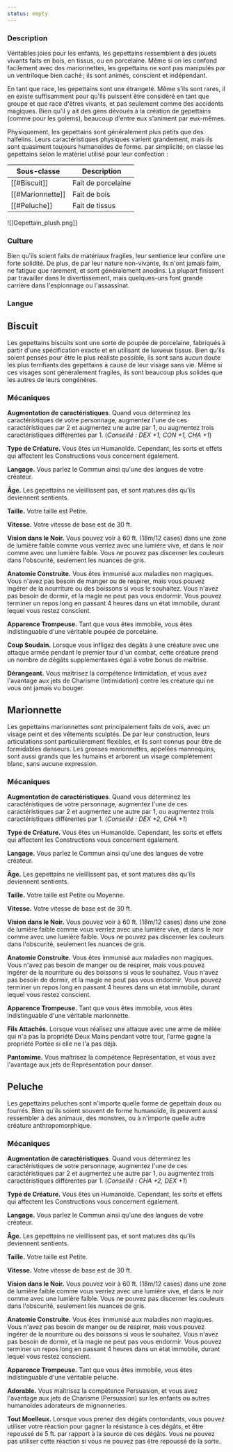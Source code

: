 ```yaml
---
status: empty
---
```


### Description

Véritables joies pour les enfants, les gepettains ressemblent à des jouets vivants faits en bois, en tissus, ou en porcelaine. Même si on les confond facilement avec des marionnettes, les gepettains ne sont pas manipulés par un ventriloque bien caché ; ils sont animés, conscient et indépendant.

En tant que race, les gepettains sont une étrangeté. Même s'ils sont rares, il en existe suffisamment pour qu'ils puissent être considéré en tant que groupe et que race d'êtres vivants, et pas seulement comme des accidents magiques. Bien qu'il y ait des gens dévoués à la création de gepettains (comme pour les golems), beaucoup d'entre eux s'animent par eux-mêmes.

Physiquement, les gepettains sont généralement plus petits que des halfelins. Leurs caractéristiques physiques varient grandement, mais ils sont quasiment toujours humanoïdes de forme. par simplicité, on classe les gepettains selon le matériel utilisé pour leur confection : 

| Sous-classe      | Description        |
| ---------------- | ------------------ |
| [[#Biscuit]]     | Fait de porcelaine |
| [[#Marionnette]] | Fait de bois       |
| [[#Peluche]]     | Fait de tissus     |

![[Gepettain_plush.png]]
### Culture

Bien qu'ils soient faits de matériaux fragiles, leur sentience leur confère une forte solidité. De plus, de par leur nature non-vivante, ils n'ont jamais faim, ne fatigue que rarement, et sont généralement anodins. La plupart finissent par travailler dans le divertissement, mais quelques-uns font grande carrière dans l'espionnage ou l'assassinat.

### Langue

## Biscuit

Les gepettains biscuits sont une sorte de poupée de porcelaine, fabriqués à partir d'une spécification exacte et en utilisant de luxueux tissus. Bien qu'ils soient pensés pour être le plus réaliste possible, ils sont sans aucun doute les plus terrifiants des gepettains à cause de leur visage sans vie. Même si ces visages sont généralement fragiles, ils sont beaucoup plus solides que les autres de leurs congénères.

### Mécaniques

**Augmentation de caractéristiques**. Quand vous déterminez les caractéristiques de votre personnage, augmentez l'une de ces caractéristiques par 2 et augmentez une autre par 1, ou augmentez trois caractéristiques différentes par 1. (*Conseillé : DEX +1, CON +1, CHA +1*)

**Type de Créature.** Vous êtes un Humanoïde. Cependant, les sorts et effets qui affectent les Constructions vous concernent également.

**Langage.** Vous parlez le Commun ainsi qu'une des langues de votre créateur.

**Âge.** Les gepettains ne vieillissent pas, et sont matures dès qu'ils deviennent sentients.

**Taille.** Votre taille est Petite.

**Vitesse.** Votre vitesse de base est de 30 ft.

**Vision dans le Noir.** Vous pouvez voir à 60 ft. (18m/12 cases) dans une zone de lumière faible comme vous verriez avec une lumière vive, et dans le noir comme avec une lumière faible. Vous ne pouvez pas discerner les couleurs dans l'obscurité, seulement les nuances de gris.

**Anatomie Construite.** Vous êtes immunisé aux maladies non magiques. Vous n'avez pas besoin de manger ou de respirer, mais vous pouvez ingérer de la nourriture ou des boissons si vous le souhaitez. Vous n'avez pas besoin de dormir, et la magie ne peut pas vous endormir. Vous pouvez terminer un repos long en passant 4 heures dans un état immobile, durant lequel vous restez conscient.

**Apparence Trompeuse.** Tant que vous êtes immobile, vous êtes indistinguable d'une véritable poupée de porcelaine.

**Coup Soudain.** Lorsque vous infligez des dégâts à une créature avec une attaque armée pendant le premier tour d'un combat, cette créature prend un nombre de dégâts supplémentaires égal à votre bonus de maîtrise.

**Dérangeant.** Vous maîtrisez la compétence Intimidation, et vous avez l'avantage aux jets de Charisme (Intimidation) contre les créature qui ne vous ont jamais vu bouger.

## Marionnette

Les gepettains marionnettes sont principalement faits de vois, avec un visage peint et des vêtements sculptés. De par leur construction, leurs articulations sont particulièrement flexibles, et ils sont connus pour être de formidables danseurs. Les grosses marionnettes, appelées mannequins, sont aussi grands que les humains et arborent un visage complètement blanc, sans aucune expression.

### Mécaniques

**Augmentation de caractéristiques**. Quand vous déterminez les caractéristiques de votre personnage, augmentez l'une de ces caractéristiques par 2 et augmentez une autre par 1, ou augmentez trois caractéristiques différentes par 1. (*Conseillé : DEX +2, CHA +1*)

**Type de Créature.** Vous êtes un Humanoïde. Cependant, les sorts et effets qui affectent les Constructions vous concernent également.

**Langage.** Vous parlez le Commun ainsi qu'une des langues de votre créateur.

**Âge.** Les gepettains ne vieillissent pas, et sont matures dès qu'ils deviennent sentients.

**Taille.** Votre taille est Petite ou Moyenne.

**Vitesse.** Votre vitesse de base est de 30 ft.

**Vision dans le Noir.** Vous pouvez voir à 60 ft. (18m/12 cases) dans une zone de lumière faible comme vous verriez avec une lumière vive, et dans le noir comme avec une lumière faible. Vous ne pouvez pas discerner les couleurs dans l'obscurité, seulement les nuances de gris.

**Anatomie Construite.** Vous êtes immunisé aux maladies non magiques. Vous n'avez pas besoin de manger ou de respirer, mais vous pouvez ingérer de la nourriture ou des boissons si vous le souhaitez. Vous n'avez pas besoin de dormir, et la magie ne peut pas vous endormir. Vous pouvez terminer un repos long en passant 4 heures dans un état immobile, durant lequel vous restez conscient.

**Apparence Trompeuse.** Tant que vous êtes immobile, vous êtes indistinguable d'une véritable marionnette.

**Fils Attachés.** Lorsque vous réalisez une attaque avec une arme de mêlée qui n'a pas la propriété Deux Mains pendant votre tour, l'arme gagne la propriété Portée si elle ne l'a pas déjà.

**Pantomime.** Vous maîtrisez la compétence Représentation, et vous avez l'avantage aux jets de Représentation pour danser.

## Peluche

Les gepettains peluches sont n'importe quelle forme de gepettain doux ou fourrés. Bien qu'ils soient souvent de forme humanoïde, ils peuvent aussi ressembler à des animaux, des monstres, ou à n'importe quelle autre créature anthropomorphique.

### Mécaniques

**Augmentation de caractéristiques**. Quand vous déterminez les caractéristiques de votre personnage, augmentez l'une de ces caractéristiques par 2 et augmentez une autre par 1, ou augmentez trois caractéristiques différentes par 1. (*Conseillé : CHA +2, DEX +1*)

**Type de Créature.** Vous êtes un Humanoïde. Cependant, les sorts et effets qui affectent les Constructions vous concernent également.

**Langage.** Vous parlez le Commun ainsi qu'une des langues de votre créateur.

**Âge.** Les gepettains ne vieillissent pas, et sont matures dès qu'ils deviennent sentients.

**Taille.** Votre taille est Petite.

**Vitesse.** Votre vitesse de base est de 30 ft.

**Vision dans le Noir.** Vous pouvez voir à 60 ft. (18m/12 cases) dans une zone de lumière faible comme vous verriez avec une lumière vive, et dans le noir comme avec une lumière faible. Vous ne pouvez pas discerner les couleurs dans l'obscurité, seulement les nuances de gris.

**Anatomie Construite.** Vous êtes immunisé aux maladies non magiques. Vous n'avez pas besoin de manger ou de respirer, mais vous pouvez ingérer de la nourriture ou des boissons si vous le souhaitez. Vous n'avez pas besoin de dormir, et la magie ne peut pas vous endormir. Vous pouvez terminer un repos long en passant 4 heures dans un état immobile, durant lequel vous restez conscient.

**Apparence Trompeuse.** Tant que vous êtes immobile, vous êtes indistinguable d'une véritable peluche.

**Adorable.** Vous maîtrisez la compétence Persuasion, et vous avez l'avantage aux jets de Charisme (Persuasion) sur les enfants ou autres humanoïdes adorateurs de mignonneries.

**Tout Moelleux.** Lorsque vous prenez des dégâts contondants, vous pouvez utiliser votre réaction pour gagner la résistance à ces dégâts, et être repoussé de 5 ft. par rapport à la source de ces dégâts. Vous ne pouvez pas utiliser cette réaction si vous ne pouvez pas être repoussé de la sorte.
